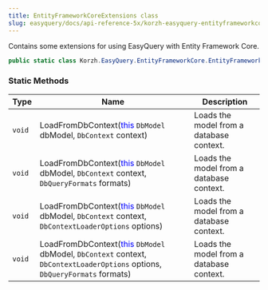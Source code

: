 ```yaml
---
title: EntityFrameworkCoreExtensions class
slug: easyquery/docs/api-reference-5x/korzh-easyquery-entityframeworkcore-namespace/entityframeworkcoreextensions-class
---
```



Contains some extensions for using EasyQuery with Entity Framework Core.
```csharp
public static class Korzh.EasyQuery.EntityFrameworkCore.EntityFrameworkCoreExtensions

```

### Static Methods

| Type | Name | Description | 
| --- | --- | --- | 
| `void` | LoadFromDbContext(<span style='color: blue'>this</span> `DbModel` dbModel, `DbContext` context) | Loads the model from a database context. | 
| `void` | LoadFromDbContext(<span style='color: blue'>this</span> `DbModel` dbModel, `DbContext` context, `DbQueryFormats` formats) | Loads the model from a database context. | 
| `void` | LoadFromDbContext(<span style='color: blue'>this</span> `DbModel` dbModel, `DbContext` context, `DbContextLoaderOptions` options) | Loads the model from a database context. | 
| `void` | LoadFromDbContext(<span style='color: blue'>this</span> `DbModel` dbModel, `DbContext` context, `DbContextLoaderOptions` options, `DbQueryFormats` formats) | Loads the model from a database context. |